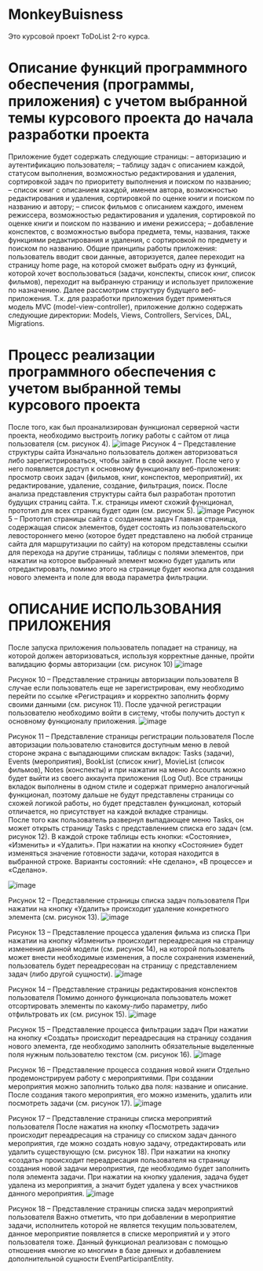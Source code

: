 # MonkeyBuisness
Это курсовой проект ToDoList 2-го курса.

# Описание функций программного обеспечения (программы, приложения) с учетом выбранной темы курсового проекта до начала разработки проекта
Приложение будет содержать следующие страницы:
– авторизацию и аутентификацию пользователя;
– таблицу задач с описанием каждой, статусом выполнения, возможностью редактирования и удаления, сортировкой задач по приоритету выполнения и поиском по названию;
– список книг с описанием каждой, именем автора, возможностью редактирования и удаления, сортировкой по оценке книги и поиском по названию и автору;
– список фильмов с описанием каждого, именем режиссера, возможностью редактирования и удаления, сортировкой по оценке книги и поиском по названию и имени режиссера;
– добавление конспектов, с возможностью выбора предмета, темы, названия, также функциями редактирования и удаления, с сортировкой по предмету и поиском по названию.
Общие принципы работы приложения: пользователь вводит свои данные, авторизуется, далее переходит на страницу home page, на которой сможет выбрать одну из функций, которой хочет воспользоваться (задачи, конспекты, список книг, список фильмов), переходит на выбранную страницу и использует приложение по назначению.
Далее рассмотрим структуру будущего веб-приложения.
Т.к. для разработки приложения будет применяться модель MVC (model-view-controller), приложение должно содержать следующие директории: Models, Views, Controllers, Services, DAL, Migrations. 

# Процесс реализации программного обеспечения с учетом выбранной темы курсового проекта 

После того, как был проанализирован функционал серверной части проекта, необходимо выстроить логику работы с сайтом от лица пользователя (см. рисунок 4).
 ![image](https://github.com/user-attachments/assets/dccfd5c3-32c8-48f2-9831-fd9789126e9d)
Рисунок 4 – Представление структуры сайта
	Изначально пользователь должен авторизоваться либо зарегистрироваться, чтобы зайти в свой аккаунт. После чего у него появляется доступ к основному функционалу веб-приложения: просмотр своих задач (фильмов, книг, конспектов, мероприятий), их редактирование, удаление, создание, фильтрация, поиск.
	После анализа представления структуры сайта был разработан прототип будущих страниц сайта. Т.к. страницы имеют схожий функционал, прототип для всех страниц будет один (см. рисунок 5).
 ![image](https://github.com/user-attachments/assets/225f8bfc-3d64-4ff8-baa1-3c5cf960ca7a)
Рисунок 5 – Прототип страницы сайта с созданием задач
	Главная страница, содержащая список элементов, будет состоять из пользовательского левостороннего меню (которое будет представлено на любой странице сайта для маршрутизации по сайту) на котором представлены ссылки для перехода на другие страницы, таблицы с полями элементов, при нажатии на которое выбранный элемент можно будет удалить или отредактировать, помимо этого на странице будет кнопка для создания нового элемента и поле для ввода параметра фильтрации.  

# ОПИСАНИЕ ИСПОЛЬЗОВАНИЯ ПРИЛОЖЕНИЯ
После запуска приложения пользователь попадает на страницу, на которой должен авторизоваться, используя корректные данные, пройти валидацию формы авторизации (см. рисунок 10)
 ![image](https://github.com/user-attachments/assets/2c37002c-a970-422a-8af3-c1598a28b042)

Рисунок 10 – Представление страницы авторизации пользователя
В случае если пользователь еще не зарегистрирован, ему необходимо перейти по ссылке «Регистрация» и корректно заполнить форму своими данными (см. рисунок 11).  После удачной регистрации пользователю необходимо войти в систему, чтобы получить доступ к основному функционалу приложения.
 ![image](https://github.com/user-attachments/assets/b2c6e1f5-b347-4b3a-a1ca-aeb996a23419)

Рисунок 11 – Представление страницы регистрации пользователя
		После авторизации пользователю становится доступным меню в левой стороне экрана с выпадающими спискам вкладок: Tasks (задачи), Events (мероприятия), BookList (список книг), MovieList (список фильмов), Notes (конспекты) и при нажатии на меню Accounts можно будет выйти из своего аккаунта приложения (Log Out). 
		Все страницы вкладок выполнены в одном стиле и содержат примерно аналогичный функционал, поэтому дальше не будут представлены страницы со схожей логикой работы, но будет представлен функционал, который отличается, но присутствует на каждой вкладке страницы.  
		После того как пользователь развернул выпадающее меню Tasks, он может открыть страницу Tasks с представлением списка его задач (см. рисунок 12). В каждой строке таблицы есть кнопки: «Состояние», «Изменить» и «Удалить». 
При нажатии на кнопку «Состояние» будет изменяться значение готовности задачи, которая находится в выбранной строке. Варианты состояний: «Не сделано», «В процессе» и «Сделано». 

 ![image](https://github.com/user-attachments/assets/d27d684f-2e50-4729-a8f8-333c437ff1ef)

Рисунок 12 – Представление страницы списка задач пользователя
При нажатии на кнопку «Удалить» происходит удаление конкретного элемента (см. рисунок 13).
  ![image](https://github.com/user-attachments/assets/2c2e7302-6f9b-4012-9abd-dfb6b6c5b552)

Рисунок 13 – Представление процесса удаления фильма из списка
При нажатии на кнопку «Изменить» происходит переадресация на страницу изменения данной модели (см. рисунок 14), на которой пользователь может внести необходимые изменения, а после сохранения изменений, пользователь будет переадресован на страницу с представлением задач (либо другой сущности).
 ![image](https://github.com/user-attachments/assets/8022a6e3-b089-45f5-8b34-ab6485de6e1c)

Рисунок 14 – Представление страницы редактирования конспектов пользователя
		Помимо донного функционала пользователь может отсортировать элементы по какому-либо параметру, либо отфильтровать их (см. рисунок 15).
 ![image](https://github.com/user-attachments/assets/85de264b-df7b-4ada-b2a5-c458564f9804)

Рисунок 15 – Представление процесса фильтрации задач
При нажатии на кнопку «Создать» происходит переадресация на страницу создания нового элемента, где необходимо заполнить обязательные выделенные поля нужным пользователю текстом (см. рисунок 16).
 ![image](https://github.com/user-attachments/assets/1585380a-2bb8-46e7-839b-5634869d5e9f)

Рисунок 16 – Представление процесса создания новой книги
	Отдельно продемонстрируем работу с мероприятиями. При создании мероприятия можно заполнить только два поля: название и описание. После создания такого мероприятия, его можно изменить, удалить или посмотреть задачи (см. рисунок 17).
 ![image](https://github.com/user-attachments/assets/144885d0-c052-481f-992c-73c23bcf58c4)

Рисунок 17 – Представление страницы списка мероприятий пользователя
		После нажатия на кнопку «Посмотреть задачи» происходит переадресация на страницу со списком задач данного мероприятия, где можно создать новую задачу, отредактировать или удалить существующую (см. рисунок 18). При нажатии на кнопку «создать» происходит переадресация пользователя на страницу создания новой задачи мероприятия, где необходимо будет заполнить поля элемента задачи.
		При нажатии на кнопку удаления, задача будет удалена из мероприятия, а значит будет удалена у всех участников данного мероприятия.
 ![image](https://github.com/user-attachments/assets/d97c7dd4-a11a-4416-9d6e-6e24130ae5ae)

Рисунок 18 – Представление страницы списка задач мероприятий пользователя
Важно отметить, что при добавлении в мероприятие задачи, исполнитель которой не является текущим пользователем, данное мероприятие появляется в списке мероприятий и у этого пользователя тоже. Данный функционал реализован с помощью отношения «многие ко многим» в базе данных и добавлением дополнительной сущности EventParticipantEntity.

